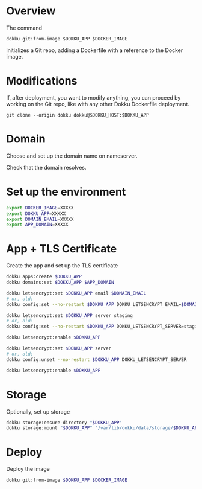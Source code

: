 # Overview

The command

```
dokku git:from-image $DOKKU_APP $DOCKER_IMAGE
```

initializes a Git repo, adding a Dockerfile
with a reference to the Docker image.

# Modifications

If, after deployment, you want to modify anything,
you can proceed by working on the Git repo,
like with any other Dokku Dockerfile deployment.

```
git clone --origin dokku dokku@$DOKKU_HOST:$DOKKU_APP
```

# Domain

Choose and set up the domain name on nameserver.

Check that the domain resolves.

# Set up the environment

```sh
export DOCKER_IMAGE=XXXXX
export DOKKU_APP=XXXXX
export DOMAIN_EMAIL=XXXXX
export APP_DOMAIN=XXXXX
```

# App + TLS Certificate

Create the app and set up the TLS certificate

```sh
dokku apps:create $DOKKU_APP
dokku domains:set $DOKKU_APP $APP_DOMAIN

dokku letsencrypt:set $DOKKU_APP email $DOMAIN_EMAIL
# or, old:
dokku config:set --no-restart $DOKKU_APP DOKKU_LETSENCRYPT_EMAIL=$DOMAIN_EMAIL

dokku letsencrypt:set $DOKKU_APP server staging
# or, old:
dokku config:set --no-restart $DOKKU_APP DOKKU_LETSENCRYPT_SERVER=staging

dokku letsencrypt:enable $DOKKU_APP

dokku letsencrypt:set $DOKKU_APP server
# or, old:
dokku config:unset --no-restart $DOKKU_APP DOKKU_LETSENCRYPT_SERVER

dokku letsencrypt:enable $DOKKU_APP
```

# Storage

Optionally, set up storage

```sh
dokku storage:ensure-directory "$DOKKU_APP"
dokku storage:mount "$DOKKU_APP" "/var/lib/dokku/data/storage/$DOKKU_APP:/PATH/IN/CONTAINER"
```

# Deploy

Deploy the image

```sh
dokku git:from-image $DOKKU_APP $DOCKER_IMAGE
```
